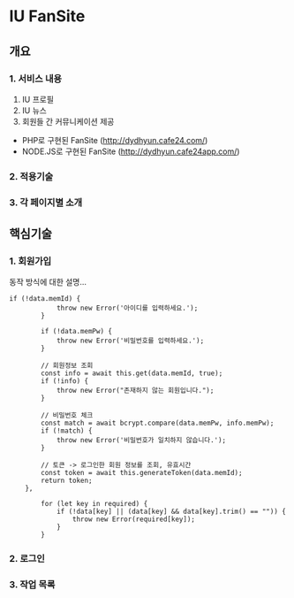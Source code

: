 # IU FanSite
## 개요
### 1. 서비스 내용 
1. IU 프로필
2. IU 뉴스
3. 회원들 간 커뮤니케이션 제공
* PHP로 구현된 FanSite (<http://dydhyun.cafe24.com/>)
* NODE.JS로 구현된 FanSite (<http://dydhyun.cafe24app.com/>)
### 2. 적용기술


### 3. 각 페이지별 소개

## 핵심기술
### 1. 회원가입
동작 방식에 대한 설명...
```
if (!data.memId) {
			throw new Error('아이디를 입력하세요.');
		}
		
		if (!data.memPw) {
			throw new Error('비밀번호를 입력하세요.');
		}
		
		// 회원정보 조회
		const info = await this.get(data.memId, true);
		if (!info) {
			throw new Error("존재하지 않는 회원입니다.");
		}
		
		// 비밀번호 체크 
		const match = await bcrypt.compare(data.memPw, info.memPw);
		if (!match) {
			throw new Error('비밀번호가 일치하지 않습니다.');
		}
		
		// 토큰 -> 로그인한 회원 정보를 조회, 유효시간 
		const token = await this.generateToken(data.memId);
		return token;
	},
	
		for (let key in required) {
			if (!data[key] || (data[key] && data[key].trim() == "")) {
				throw new Error(required[key]);
			}
		}
```
### 2. 로그인

### 3. 작업 목록
